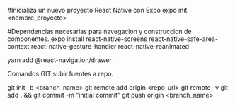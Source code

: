 #Inicializa un nuevo proyecto React Native con Expo
expo init <nombre_proyecto>

#Dependencias necesarias para navegacion y construccion de componentes.
expo install react-native-screens react-native-safe-area-context react-native-gesture-handler react-native-reanimated

yarn add @react-navigation/drawer

Comandos GIT subir fuentes a repo.

git init -b <branch_name>
git remote add origin <repo_url>
git remote -v
git add . && git commit -m "initial commit"
git push origin <branch_name>
